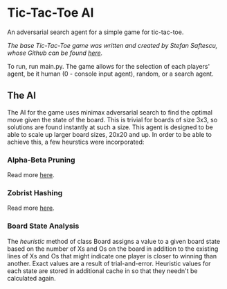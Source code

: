 # Tic-Tac-Toe AI
An adversarial search agent for a simple game for tic-tac-toe.

*The base Tic-Tac-Toe game was written and created by Stefan Saftescu, whose Github can be found [here](https://github.com/SliMM).*

To run, run main.py. The game allows for the selection of each players' agent, be it human (0 - console input agent), random, or a search agent.

## The AI
The AI for the game uses minimax adversarial search to find the optimal move given the state of the board. This is trivial for boards of size 3x3, so solutions are found instantly at such a size. This agent is designed to be able to scale up larger board sizes, 20x20 and up. In order to be able to achieve this, a few heurstics were incorporated:

### Alpha-Beta Pruning
Read more [here](https://en.wikipedia.org/wiki/Alpha%E2%80%93beta_pruning).

### Zobrist Hashing
Read more [here](https://en.wikipedia.org/wiki/Zobrist_hashing).

### Board State Analysis
The *heuristic* method of class Board assigns a value to a given board state based on the number of Xs and Os on the board in addition to the existing lines of Xs and Os that might indicate one player is closer to winning than another. Exact values are a result of trial-and-error. Heuristic values for each state are stored in additional cache in so that they needn't be calculated again.
